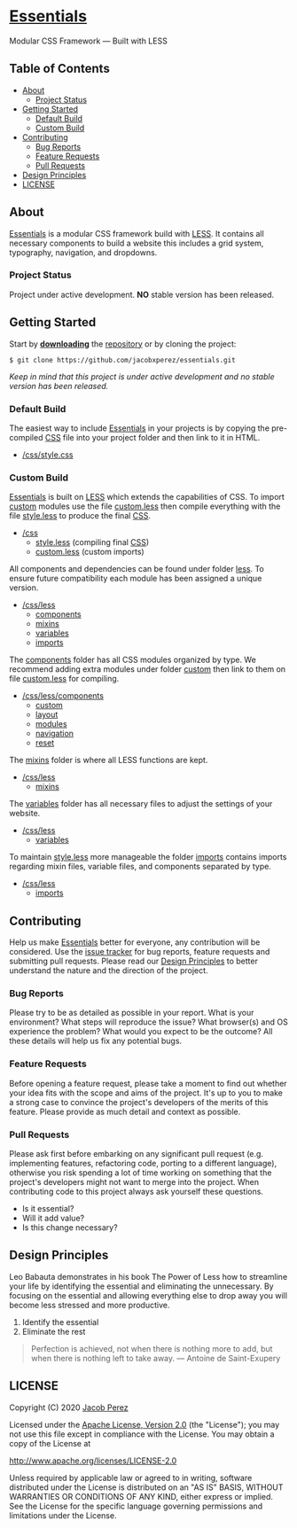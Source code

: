 # [Essentials](https://jacobxperez.github.io/essentials/)

Modular CSS Framework — Built with LESS

## Table of Contents

* [About](#about)
    * [Project Status](#project-status)
* [Getting Started](#getting-started)
    * [Default Build](#default-build)
    * [Custom Build](#custom-build)
* [Contributing](#contributing)
    * [Bug Reports](#bug-reports)
    * [Feature Requests](#feature-requests)
    * [Pull Requests](#pull-requests)
* [Design Principles](#design-principles)
* [LICENSE](#license)

## About

[Essentials](https://jacobxperez.github.io/essentials/) is a modular CSS framework build with [LESS](http://lesscss.org/). It contains all necessary components to build a website this includes a grid system, typography, navigation, and dropdowns.

### Project Status

Project under active development. **NO** stable version has been released.

## Getting Started

Start by **[downloading](https://github.com/jacobxperez/essentials/archive/master.zip)** the [repository](https://github.com/jacobxperez/essentials) or by cloning the project:

    $ git clone https://github.com/jacobxperez/essentials.git

*Keep in mind that this project is under active development and no stable version has been released.*

### Default Build

The easiest way to include [Essentials](https://jacobxperez.github.io/essentials/) in your projects is by copying the pre-compiled [CSS](https://github.com/jacobxperez/essentials/blob/master/css/style.css) file into your project folder and then link to it in HTML.

* [/css/style.css](https://github.com/jacobxperez/essentials/blob/master/css/style.css)

### Custom Build

[Essentials](https://jacobxperez.github.io/essentials/) is built on [LESS](http://lesscss.org/) which extends the capabilities of CSS. To import [custom](https://github.com/jacobxperez/essentials/tree/master/css/less/components/custom) modules use the file [custom.less](https://github.com/jacobxperez/essentials/blob/master/css/custom.less) then compile everything with the file [style.less](https://github.com/jacobxperez/essentials/blob/master/css/style.less) to produce the final [CSS](https://github.com/jacobxperez/essentials/blob/master/css/style.css).

* [/css](https://github.com/jacobxperez/essentials/tree/master/css)
    * [style.less](https://github.com/jacobxperez/essentials/blob/master/css/style.less) (compiling final [CSS](https://github.com/jacobxperez/essentials/blob/master/css/style.css))
    * [custom.less](https://github.com/jacobxperez/essentials/blob/master/css/custom.less) (custom imports)

All components and dependencies can be found under folder [less](https://github.com/jacobxperez/essentials/tree/master/css/less). To ensure future compatibility each module has been assigned a unique version.

* [/css/less](https://github.com/jacobxperez/essentials/tree/master/css/less)
    * [components](https://github.com/jacobxperez/essentials/tree/master/css/less/components)
    * [mixins](https://github.com/jacobxperez/essentials/tree/master/css/less/mixins)
    * [variables](https://github.com/jacobxperez/essentials/tree/master/css/less/variables)
    * [imports](https://github.com/jacobxperez/essentials/tree/master/css/less/imports)

The [components](https://github.com/jacobxperez/essentials/tree/master/css/less/components) folder has all CSS modules organized by type. We recommend adding extra modules under folder [custom](https://github.com/jacobxperez/essentials/tree/master/css/less/components/custom) then link to them on file [custom.less](https://github.com/jacobxperez/essentials/blob/master/css/custom.less) for compiling.

* [/css/less/components](https://github.com/jacobxperez/essentials/tree/master/css/less/components)
    * [custom](https://github.com/jacobxperez/essentials/tree/master/css/less/components/custom)
    * [layout](https://github.com/jacobxperez/essentials/tree/master/css/less/components/layout)
    * [modules](https://github.com/jacobxperez/essentials/tree/master/css/less/components/modules)
    * [navigation](https://github.com/jacobxperez/essentials/tree/master/css/less/components/navigation)
    * [reset](https://github.com/jacobxperez/essentials/tree/master/css/less/components/reset)

The [mixins](https://github.com/jacobxperez/essentials/tree/master/css/less/mixins) folder is where all LESS functions are kept.

* [/css/less](https://github.com/jacobxperez/essentials/tree/master/css/less)
    * [mixins](https://github.com/jacobxperez/essentials/tree/master/css/less/mixins)

The [variables](https://github.com/jacobxperez/essentials/tree/master/css/less/variables) folder has all necessary files to adjust the settings of your website.

* [/css/less](https://github.com/jacobxperez/essentials/tree/master/css/less)
    * [variables](https://github.com/jacobxperez/essentials/tree/master/css/less/variables)

To maintain [style.less](https://github.com/jacobxperez/essentials/blob/master/css/style.less) more manageable the folder [imports](https://github.com/jacobxperez/essentials/tree/master/css/less/imports) contains imports regarding mixin files, variable files, and components separated by type.

* [/css/less](https://github.com/jacobxperez/essentials/tree/master/css/less)
    * [imports](https://github.com/jacobxperez/essentials/tree/master/css/less/imports)

## Contributing

Help us make [Essentials](https://jacobxperez.github.io/essentials/) better for everyone, any contribution will be considered. Use the [issue tracker](https://github.com/jacobxperez/essentials/issues) for bug reports, feature requests and submitting pull requests. Please read our [Design Principles](#design-principles) to better understand the nature and the direction of the project.

### Bug Reports

Please try to be as detailed as possible in your report. What is your environment? What steps will reproduce the issue? What browser(s) and OS experience the problem? What would you expect to be the outcome? All these details will help us fix any potential bugs.

### Feature Requests

Before opening a feature request, please take a moment to find out whether your idea fits with the scope and aims of the project. It's up to you to make a strong case to convince the project's developers of the merits of this feature. Please provide as much detail and context as possible.

### Pull Requests

Please ask first before embarking on any significant pull request (e.g. implementing features, refactoring code, porting to a different language), otherwise you risk spending a lot of time working on something that the project's developers might not want to merge into the project. When contributing code to this project always ask yourself these questions.

* Is it essential?
* Will it add value?
* Is this change necessary?

## Design Principles

Leo Babauta demonstrates in his book The Power of Less how to streamline your life by identifying the essential and eliminating the unnecessary. By focusing on the essential and allowing everything else to drop away you will become less stressed and more productive.

1. Identify the essential
2. Eliminate the rest

> Perfection is achieved, not when there is nothing more to add, but when there is nothing left to take away.
> — Antoine de Saint-Exupery

## LICENSE

Copyright (C) 2020 [Jacob Perez](https://github.com/jacobxperez)

Licensed under the [Apache License, Version 2.0](http://www.apache.org/licenses/LICENSE-2.0) (the "License");
you may not use this file except in compliance with the License.
You may obtain a copy of the License at

http://www.apache.org/licenses/LICENSE-2.0

Unless required by applicable law or agreed to in writing, software
distributed under the License is distributed on an "AS IS" BASIS,
WITHOUT WARRANTIES OR CONDITIONS OF ANY KIND, either express or implied.
See the License for the specific language governing permissions and
limitations under the License.
